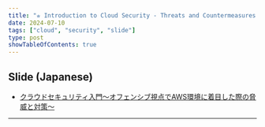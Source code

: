 ```yaml
---
title: "⭐︎ Introduction to Cloud Security - Threats and Countermeasures when Focusing on the AWS Environment from an Offensive Perspective"
date: 2024-07-10
tags: ["cloud", "security", "slide"]
type: post
showTableOfContents: true
---
```


## Slide (Japanese)
- [クラウドセキュリティ入門〜オフェンシブ視点でAWS環境に着目した際の脅威と対策〜](https://speakerdeck.com/scgajge12/kuraudosekiyuriteiru-men-ohuensibushi-dian-deawshuan-jing-nizhao-mu-sitaji-noxie-wei-todui-ce)

---
